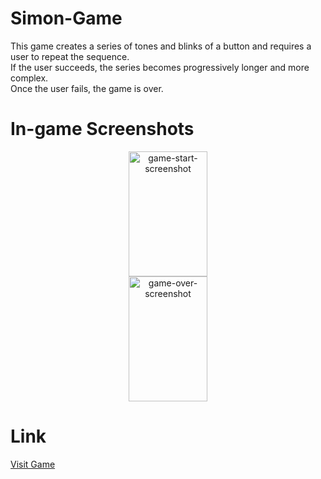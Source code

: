 # Simon-Game

This game creates a series of tones and blinks of a button and requires a user to repeat the sequence.<br>If the user succeeds, the series becomes progressively longer and more complex.<br>Once the user fails, the game is over.

# In-game Screenshots
<div align="center">
<img src="images/screenshots/gamestart.png" alt="game-start-screenshot" width="50%" height="200px"> <img src="images/screenshots/gameover.png" alt="game-over-screenshot" width="50%" height="200px">
</div>


# Link
[Visit Game](https://atharvashirsh.github.io/Simon-Game/)
